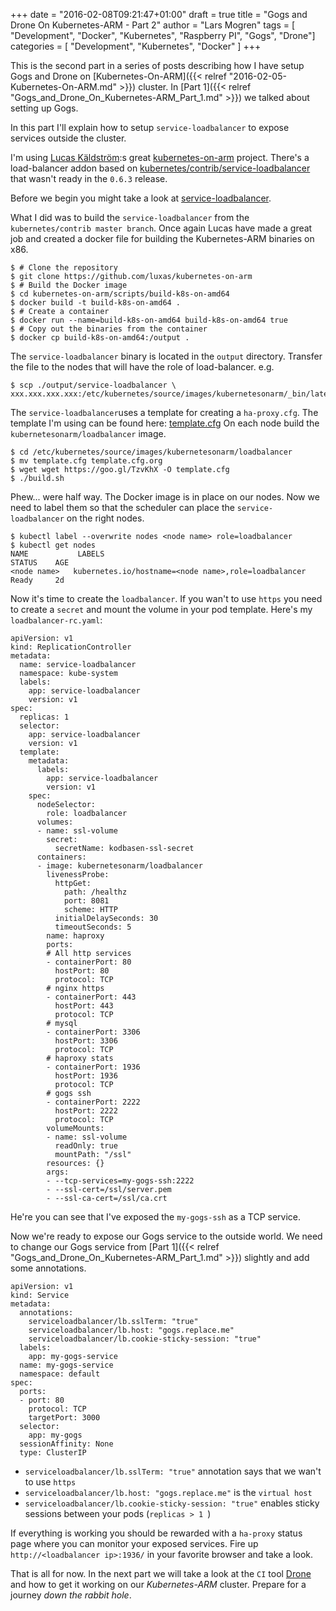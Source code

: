 +++
date = "2016-02-08T09:21:47+01:00"
draft = true
title = "Gogs and Drone On Kubernetes-ARM - Part 2"
author = "Lars Mogren"
tags = [ "Development", "Docker", "Kubernetes", "Raspberry PI", "Gogs", "Drone"]
categories = [ "Development", "Kubernetes", "Docker" ]
+++

This is the second part in a series of posts describing how I have setup Gogs
and Drone on
[Kubernetes-On-ARM]({{< relref "2016-02-05-Kubernetes-On-ARM.md" >}}) cluster.
In [Part 1]({{< relref "Gogs_and_Drone_On_Kubernetes-ARM_Part_1.md" >}}) we
talked about setting up Gogs.

In this part I'll explain how to setup `service-loadbalancer` to expose services
outside the cluster.
<!--more-->

I'm using [Lucas Käldström](https://github.com/luxas):s great
[kubernetes-on-arm](https://github.com/luxas/kubernetes-on-arm) project.
There's a load-balancer addon based on [kubernetes/contrib/service-loadbalancer](https://github.com/kubernetes/contrib)
that wasn't ready in the `0.6.3` release.

Before we begin you might take a look at
[service-loadbalancer](https://github.com/kubernetes/contrib/tree/master/service-loadbalancer).

What I did was to build the `service-loadbalancer` from the
`kubernetes/contrib master branch`. Once again Lucas have made a great job and
created a docker file for building the Kubernetes-ARM binaries on x86.

```shell
$ # Clone the repository
$ git clone https://github.com/luxas/kubernetes-on-arm
$ # Build the Docker image
$ cd kubernetes-on-arm/scripts/build-k8s-on-amd64
$ docker build -t build-k8s-on-amd64 .
$ # Create a container
$ docker run --name=build-k8s-on-amd64 build-k8s-on-amd64 true
$ # Copy out the binaries from the container
$ docker cp build-k8s-on-amd64:/output .
```
The `service-loadbalancer` binary is located in the `output` directory.
Transfer the file to the nodes that will have the role of load-balancer.
e.g.
```shell
$ scp ./output/service-loadbalancer \ xxx.xxx.xxx.xxx:/etc/kubernetes/source/images/kubernetesonarm/_bin/latest
```
The `service-loadbalancer`uses a template for creating a `ha-proxy.cfg`.
The template I'm using can be found here: [template.cfg](https://goo.gl/TzvKhX)
On each node build the `kubernetesonarm/loadbalancer` image.
```shell
$ cd /etc/kubernetes/source/images/kubernetesonarm/loadbalancer
$ mv template.cfg template.cfg.org
$ wget wget https://goo.gl/TzvKhX -O template.cfg
$ ./build.sh
```

Phew... were half way. The Docker image is in place on our nodes. Now we need
to label them so that the scheduler can place the `service-loadbalancer` on the
right nodes.
```shell
$ kubectl label --overwrite nodes <node name> role=loadbalancer
$ kubectl get nodes
NAME           LABELS                                                  STATUS    AGE
<node name>   kubernetes.io/hostname=<node name>,role=loadbalancer     Ready     2d
```

Now it's time to create the `loadbalancer`. If you wan't to use `https` you need
to create a `secret` and mount the volume in your pod template.
Here's my `loadbalancer-rc.yaml`:
```
apiVersion: v1
kind: ReplicationController
metadata:
  name: service-loadbalancer
  namespace: kube-system
  labels:
    app: service-loadbalancer
    version: v1
spec:
  replicas: 1
  selector:
    app: service-loadbalancer
    version: v1
  template:
    metadata:
      labels:
        app: service-loadbalancer
        version: v1
    spec:
      nodeSelector:
        role: loadbalancer
      volumes:
      - name: ssl-volume
        secret:
          secretName: kodbasen-ssl-secret
      containers:
      - image: kubernetesonarm/loadbalancer
        livenessProbe:
          httpGet:
            path: /healthz
            port: 8081
            scheme: HTTP
          initialDelaySeconds: 30
          timeoutSeconds: 5
        name: haproxy
        ports:
        # All http services
        - containerPort: 80
          hostPort: 80
          protocol: TCP
        # nginx https
        - containerPort: 443
          hostPort: 443
          protocol: TCP
        # mysql
        - containerPort: 3306
          hostPort: 3306
          protocol: TCP
        # haproxy stats
        - containerPort: 1936
          hostPort: 1936
          protocol: TCP
        # gogs ssh
        - containerPort: 2222
          hostPort: 2222
          protocol: TCP
        volumeMounts:
        - name: ssl-volume
          readOnly: true
          mountPath: "/ssl"
        resources: {}
        args:
        - --tcp-services=my-gogs-ssh:2222
        - --ssl-cert=/ssl/server.pem
        - --ssl-ca-cert=/ssl/ca.crt
```
He're you can see that I've exposed the `my-gogs-ssh` as a TCP service.

Now we're ready to expose our Gogs service to the outside world. We need to
change our Gogs service from
[Part 1]({{< relref "Gogs_and_Drone_On_Kubernetes-ARM_Part_1.md" >}}) slightly and add
some annotations.

```
apiVersion: v1
kind: Service
metadata:
  annotations:
    serviceloadbalancer/lb.sslTerm: "true"
    serviceloadbalancer/lb.host: "gogs.replace.me"
    serviceloadbalancer/lb.cookie-sticky-session: "true"
  labels:
    app: my-gogs-service
  name: my-gogs-service
  namespace: default
spec:
  ports:
  - port: 80
    protocol: TCP
    targetPort: 3000
  selector:
    app: my-gogs
  sessionAffinity: None
  type: ClusterIP
```

* `serviceloadbalancer/lb.sslTerm: "true"` annotation says that we wan't to
use `https`
* `serviceloadbalancer/lb.host: "gogs.replace.me"` is the `virtual host`
* `serviceloadbalancer/lb.cookie-sticky-session: "true"` enables sticky sessions
between your pods (`replicas > 1 `)

If everything is working you should be rewarded with a `ha-proxy` status page
where you can monitor your exposed services. Fire up
`http://<loadbalancer ip>:1936/` in your favorite browser and take a look.

That is all for now. In the next part we will take a look at the `CI` tool
[Drone](https://github.com/drone/drone) and how to get it working on our
_Kubernetes-ARM_ cluster. Prepare for a journey _down the rabbit hole_.
